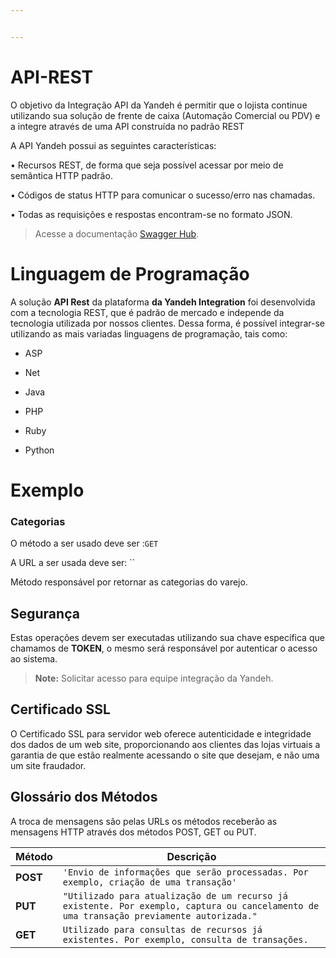 ```yaml
---


---
```


<h1 id="api-rest">API-REST</h1>
<p>O objetivo da Integração API da Yandeh é permitir que o lojista continue utilizando sua solução de frente de caixa (Automação Comercial ou PDV) e a integre através de uma API construída no padrão REST</p>
<p>A API Yandeh possui as seguintes características:</p>
<p>• Recursos REST, de forma que seja possível acessar por meio de semântica HTTP padrão.</p>
<p>• Códigos de status HTTP para comunicar o sucesso/erro nas chamadas.</p>
<p>• Todas as requisições e respostas encontram-se no formato JSON.</p>
<blockquote>
<p>Acesse a documentação <a href="https://app.swaggerhub.com/apis/thiago.franca/erp-yandeh-integration/1.0.0.8/">Swagger Hub</a>.</p>
</blockquote>
<h1 id="linguagem-de-programação">Linguagem de Programação</h1>
<p>A solução <strong>API Rest</strong> da plataforma <strong>da Yandeh Integration</strong> foi desenvolvida com a tecnologia REST, que é padrão de mercado e independe da tecnologia utilizada por nossos clientes. Dessa forma, é possível integrar-se utilizando as mais variadas linguagens de programação, tais como:</p>
<ul>
<li>
<p>ASP</p>
</li>
<li>
<p>Net</p>
</li>
<li>
<p>Java</p>
</li>
<li>
<p>PHP</p>
</li>
<li>
<p>Ruby</p>
</li>
<li>
<p>Python</p>
</li>
</ul>
<h1 id="exemplo">Exemplo</h1>
<h3 id="categorias">Categorias</h3>
<p>O método a ser usado deve ser :<code>GET</code></p>
<p>A URL a ser usada deve ser: ``</p>
<p>Método responsável por retornar as categorias do varejo.</p>
<h2 id="segurança">Segurança</h2>
<p>Estas operações devem ser executadas utilizando sua chave específica que chamamos de <strong>TOKEN</strong>, o mesmo será responsável por autenticar o acesso ao sistema.</p>
<blockquote>
<p><strong>Note:</strong> Solicitar acesso para equipe integração da Yandeh.</p>
</blockquote>
<h2 id="certificado-ssl">Certificado SSL</h2>
<p>O Certificado SSL para servidor web oferece autenticidade e integridade dos dados de um web site, proporcionando aos clientes das lojas virtuais a garantia de que estão realmente acessando o site que desejam, e não uma um site fraudador.</p>
<h2 id="glossário-dos-métodos">Glossário dos Métodos</h2>
<p>A troca de mensagens são pelas URLs  os métodos receberão as mensagens HTTP através dos métodos POST, GET ou PUT.</p>

<table>
<thead>
<tr>
<th>Método</th>
<th>Descrição</th>
</tr>
</thead>
<tbody>
<tr>
<td><strong>POST</strong></td>
<td><code>'Envio de informações que serão processadas. Por exemplo, criação de uma transação'</code></td>
</tr>
<tr>
<td><strong>PUT</strong></td>
<td><code>"Utilizado para atualização de um recurso já existente. Por exemplo, captura ou cancelamento de uma transação previamente autorizada."</code></td>
</tr>
<tr>
<td><strong>GET</strong></td>
<td><code>Utilizado para consultas de recursos já existentes. Por exemplo, consulta de transações.</code></td>
</tr>
</tbody>
</table>
